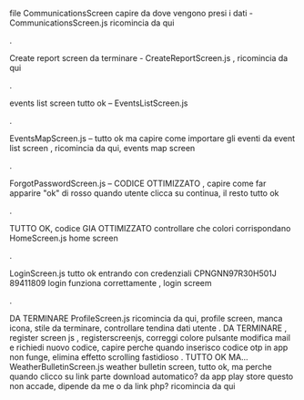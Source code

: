file CommunicationsScreen capire da dove vengono presi i dati - CommunicationsScreen.js ricomincia da qui

.

Create report screen da terminare - CreateReportScreen.js , ricomincia da qui

.

events list screen tutto ok – EventsListScreen.js

.

EventsMapScreen.js – tutto ok ma capire come importare gli eventi da event list screen , ricomincia da qui, events map screen

.

ForgotPasswordScreen.js – CODICE OTTIMIZZATO , capire come far apparire "ok" di rosso quando utente clicca su continua, il resto tutto ok

.

TUTTO OK, codice GIA OTTIMIZZATO controllare che colori corrispondano HomeScreen.js home screen

.

LoginScreen.js tutto ok entrando con credenziali
CPNGNN97R30H501J
89411809
login funziona correttamente , login screem

.

DA TERMINARE ProfileScreen.js ricomincia da qui, profile screen, manca icona, stile da terminare, controllare tendina dati utente
.
DA TERMINARE , register screen js , registerscreenjs, correggi colore pulsante modifica mail e richiedi nuovo codice, capire perche quando inserisco codice otp in app non funge, elimina effetto scrolling fastidioso
.
TUTTO OK MA... WeatherBulletinScreen.js weather bulletin screen, tutto ok, ma perche quando clicco su link parte download automatico? da app play store questo non accade, dipende da me o da link php? ricomincia da qui
